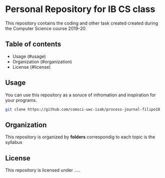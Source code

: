 Personal Repository for IB CS class
===================================

This repository contains the coding and other task created created during the Computer Science course 2019-20.

Table of contents
-----------------
* Usage (#usage) 
* Organization (#organization)
* License (#license)

Usage
----------
You can use this repository as a soruce of infromation and inspiration for your programs.
```sh
git clone https://github.com/comsci-uwc-isak/process-journal-filipo18
```

Organization
------------
This repository is organized by  **folders** correspondig to each topic is the syllabus


License
-------
This repository is licensed under .....
